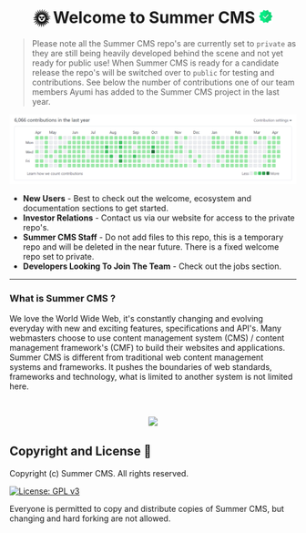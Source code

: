 <h1 align="center">🌞 Welcome to Summer CMS <img src="/assets/images/check.png" height="24" alt="summer cms" /></h1>

> Please note all the Summer CMS repo's are currently set to `private` as they are still being heavily developed behind the scene and not yet ready for public use! When Summer CMS is ready for a candidate release the repo's will be switched over to `public` for testing and contributions. See below the number of contributions one of our team members Ayumi has added to the Summer CMS project in the last year.

<p align="center">
  <img src="https://github.com/Summer-CMS-Modules/sc-vendor-packages-browser-svg-icons/blob/master/assets/images/commits.png"/>
</p>

* **New Users** - Best to check out the welcome, ecosystem and documentation sections to get started.
* **Investor Relations** - Contact us via our website for access to the private repo's.
* **Summer CMS Staff** - Do not add files to this repo, this is a temporary repo and will be deleted in the near future. There is a fixed welcome repo set to private.
* **Developers Looking To Join The Team** - Check out the jobs section.

<hr/>

<h3>What is Summer CMS ?</h3>

We love the World Wide Web, it's constantly changing and evolving everyday with new and exciting features, specifications and API's. Many webmasters choose to use content management system (CMS) / content management framework's (CMF) to build their websites and applications. Summer CMS is different from traditional web content management systems and frameworks. It pushes the boundaries of web standards, frameworks and technology, what is limited to another system is not limited here.

<br>

<p align="center"><img src="https://github.com/Summer-CMS/TEMP-Welcome-Screen/blob/master/assets/images/summer-cms.gif"></p>

## Copyright and License 📄

Copyright (c) Summer CMS. All rights reserved.

[![License: GPL v3](https://img.shields.io/badge/License-GPLv3-blue.svg)](https://www.gnu.org/licenses/gpl-3.0)

Everyone is permitted to copy and distribute copies of Summer CMS, but changing and hard forking are not allowed.
